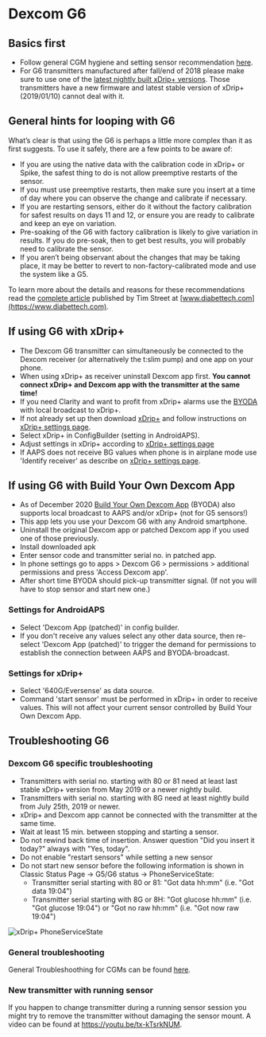 # Dexcom G6

## Basics first

*   Follow general CGM hygiene and setting sensor recommendation [here](../Hardware/GeneralCGMRecommendation.md).
*   For G6 transmitters manufactured after fall/end of 2018 please make sure to use one of the [latest nightly built xDrip+ versions](https://github.com/NightscoutFoundation/xDrip/releases).
    Those transmitters have a new firmware and latest stable version of xDrip+ (2019/01/10) cannot deal with it.

## General hints for looping with G6

What’s clear is that using the G6 is perhaps a little more complex than
it as first suggests. To use it safely, there are a few points to be
aware of:

*   If you are using the native data with the calibration code in xDrip+
    or Spike, the safest thing to do is not allow preemptive restarts of
    the sensor.
*   If you must use preemptive restarts, then make sure you insert at a
    time of day where you can observe the change and calibrate if
    necessary.
*   If you are restarting sensors, either do it without the factory
    calibration for safest results on days 11 and 12, or ensure you are
    ready to calibrate and keep an eye on variation.
*   Pre-soaking of the G6 with factory calibration is likely to give
    variation in results. If you do pre-soak, then to get best results,
    you will probably need to calibrate the sensor.  
*   If you aren’t being observant about the changes that may be taking
    place, it may be better to revert to non-factory-calibrated mode and
    use the system like a G5.

To learn more about the details and reasons for these recommendations
read the [complete
article](https://www.diabettech.com/artificial-pancreas/diy-looping-and-cgm/)
published by Tim Street at
[www.diabettech.com](https://www.diabettech.com).

## If using G6 with xDrip+

*   The Dexcom G6 transmitter can simultaneously be connected to the
    Dexcom receiver (or alternatively the t:slim pump) and one app on
    your phone.
*   When using xDrip+ as receiver uninstall Dexcom app first. **You
    cannot connect xDrip+ and Dexcom app with the transmitter at the
    same time!**
*   If you need Clarity and want to profit from xDrip+ alarms use the
    [BYODA](../Hardware/DexcomG6#if-using-g6-with-build-your-own-dexcom-app)
    with local broadcast to xDrip+.
*   If not already set up then download
    [xDrip+](https://github.com/NightscoutFoundation/xDrip) and follow
    instructions on [xDrip+ settings page](../Configuration/xdrip.md).
*   Select xDrip+ in ConfigBuilder (setting in AndroidAPS).
*   Adjust settings in xDrip+ according to [xDrip+ settings
    page](../Configuration/xdrip.md)
*   If AAPS does not receive BG values when phone is in airplane mode
    use 'Identify receiver' as describe on [xDrip+ settings
    page](../Configuration/xdrip.md).

## If using G6 with Build Your Own Dexcom App

*   As of December 2020 [Build Your Own Dexcom
    App](https://docs.google.com/forms/d/e/1FAIpQLScD76G0Y-BlL4tZljaFkjlwuqhT83QlFM5v6ZEfO7gCU98iJQ/viewform?fbzx=2196386787609383750&fbclid=IwAR2aL8Cps1s6W8apUVK-gOqgGpA-McMPJj9Y8emf_P0-_gAsmJs6QwAY-o0)
    (BYODA) also supports local broadcast to AAPS and/or xDrip+ (not for
    G5 sensors!)
*   This app lets you use your Dexcom G6 with any Android smartphone.
*   Uninstall the original Dexcom app or patched Dexcom app if you used
    one of those previously.
*   Install downloaded apk
*   Enter sensor code and transmitter serial no. in patched app.
*   In phone settings go to apps > Dexcom G6 > permissions > additional
    permissions and press 'Access Dexcom app'.
*   After short time BYODA should pick-up transmitter signal. (If not
    you will have to stop sensor and start new one.)

### Settings for AndroidAPS

*   Select 'Dexcom App (patched)' in config builder.
*   If you don't receive any values select any other data source, then
    re-select 'Dexcom App (patched)' to trigger the demand for
    permissions to establish the connection between AAPS and
    BYODA-broadcast.

### Settings for xDrip+

*   Select '640G/Eversense' as data source.
*   Command 'start sensor' must be performed in xDrip+ in order to
    receive values. This will not affect your current sensor controlled
    by Build Your Own Dexcom App.

## Troubleshooting G6

### Dexcom G6 specific troubleshooting

*   Transmitters with serial no. starting with 80 or 81 need at least
    last stable xDrip+ version from May 2019 or a newer nightly build.
*   Transmitters with serial no. starting with 8G need at least nightly
    build from July 25th, 2019 or newer.
*   xDrip+ and Dexcom app cannot be connected with the transmitter at
    the same time.
*   Wait at least 15 min. between stopping and starting a sensor.
*   Do not rewind back time of insertion. Answer question "Did you
    insert it today?" always with "Yes, today".
*   Do not enable "restart sensors" while setting a new sensor
*   Do not start new sensor before the following information is shown in
    Classic Status Page -> G5/G6 status -> PhoneServiceState:
    *   Transmitter serial starting with 80 or 81: "Got data hh:mm" (i.e. "Got data 19:04")
    *   Transmitter serial starting with 8G or 8H: "Got glucose hh:mm" (i.e. "Got glucose 19:04") or "Got no raw hh:mm" (i.e. "Got now raw 19:04")

![xDrip+ PhoneServiceState](../images/xDrip_Dexcom_PhoneServiceState.png)

### General troubleshooting

General Troubleshoothing for CGMs can be found
[here](./GeneralCGMRecommendation#troubleshooting).

### New transmitter with running sensor

If you happen to change transmitter during a running sensor session you
might try to remove the transmitter without damaging the sensor mount. A
video can be found at <https://youtu.be/tx-kTsrkNUM>.

